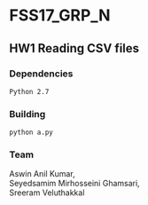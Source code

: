# FSS17_GRP_N
## HW1 Reading CSV files

### Dependencies
`Python 2.7`

### Building
`python a.py`

### Team
Aswin Anil Kumar,  
Seyedsamim Mirhosseini Ghamsari,  
Sreeram Veluthakkal
